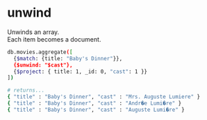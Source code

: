 # unwind  
Unwinds an array.  
Each item becomes a document.  
```bash
db.movies.aggregate([
  {$match: {title: "Baby's Dinner"}},
  {$unwind: "$cast"},
  {$project: { title: 1, _id: 0, "cast": 1 }}
])

# returns...
{ "title" : "Baby's Dinner", "cast" : "Mrs. Auguste Lumiere" }
{ "title" : "Baby's Dinner", "cast" : "Andr�e Lumi�re" }
{ "title" : "Baby's Dinner", "cast" : "Auguste Lumi�re" }
```
